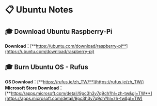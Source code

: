 # 📋 Ubuntu Notes

## 🎓 Download Ubuntu Raspberry-Pi

**Download：**[**https://ubuntu.com/download/raspberry-pi**](https://ubuntu.com/download/raspberry-pi)   




## 🎓 Burn Ubuntu OS - Rufus

**OS Download：**[**https://rufus.ie/zh_TW/**](https://rufus.ie/zh_TW/)   
**Microsoft Store Download：**[**https://apps.microsoft.com/detail/9pc3h3v7q9ch?hl=zh-tw&gl=TW**](https://apps.microsoft.com/detail/9pc3h3v7q9ch?hl=zh-tw&gl=TW)   
